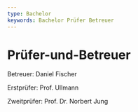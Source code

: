 ```yaml
---
type: Bachelor
keywords: Bachelor Prüfer Betreuer
---
```



# Prüfer-und-Betreuer

Betreuer:
    Daniel Fischer

Erstprüfer:
    Prof. Ullmann

Zweitprüfer: 
    Prof. Dr. Norbert Jung